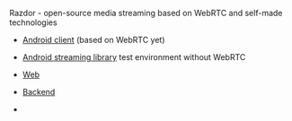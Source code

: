 Razdor - open-source media streaming based on WebRTC and self-made technologies

- [Android client](https://github.com/dotflopp/Razdor.Android) (based on WebRTC yet)
- [Android streaming library](https://github.com/GoodDamn/MediaStreamingAndroid) test environment without WebRTC
- [Web](https://github.com/dotflopp/razdor-frontend)
- [Backend](https://github.com/dotflopp/Razdor.Backend)

- 
